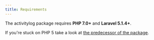 ```yaml
---
title: Requirements
---
```


The activitylog package requires **PHP 7.0+** and **Laravel 5.1.4+**. 

If you're stuck on PHP 5 take a look at [the predecessor of the package](https://github.com/spatie/activitylog).
